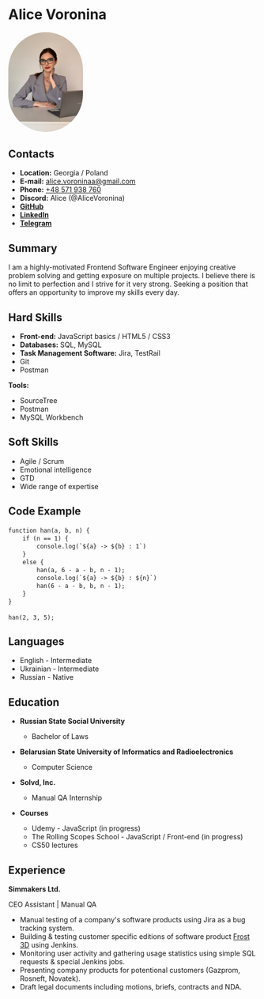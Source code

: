 # Alice Voronina
<img src="/images/CV.jpg" width="30%" style="border-radius: 100px" />

## Contacts
* **Location:** Georgia / Poland
* **E-mail:** [alice.voroninaa@gmail.com](mailto:alice.voroninaa@gmail.com)
* **Phone:** [+48 571 938 760](tel:+48571938760)
* **Discord:** Alice (@AliceVoronina)
* **[GitHub](https://github.com/AliceVoronina)**
* **[LinkedIn](https://www.linkedin.com/in/alice-voronina/)** 
* **[Telegram](https://t.me/makemecaps)**


## Summary
I am a highly-motivated Frontend Software Engineer enjoying creative problem solving and getting exposure on multiple projects.
I believe there is no limit to perfection and I strive for it very strong. Seeking a position that offers an opportunity to improve my skills every day. 


## Hard Skills
* **Front-end:** JavaScript basics / HTML5 / CSS3
* **Databases:** SQL, MySQL
* **Task Management Software:** Jira, TestRail
* Git
* Postman

**Tools:**
* SourceTree
* Postman
* MySQL Workbench

## Soft Skills
* Agile / Scrum
* Emotional intelligence
* GTD
* Wide range of expertise


## Code Example
```
function han(a, b, n) {
    if (n == 1) {
        console.log(`${a} -> ${b} : 1`)
    }
    else {
        han(a, 6 - a - b, n - 1);
        console.log(`${a} -> ${b} : ${n}`)
        han(6 - a - b, b, n - 1);
    }
}
    
han(2, 3, 5);
```

## Languages
* English - Intermediate
* Ukrainian - Intermediate
* Russian - Native


## Education
* **Russian State Social University**
  * Bachelor of Laws

* **Belarusian State University of Informatics and Radioelectronics**
  * Computer Science

* **Solvd, Inc.**
  * Manual QA Internship

* **Courses** 
  * Udemy - JavaScript (in progress)
  * The Rolling Scopes School - JavaScript / Front-end (in progress)
  * CS50 lectures


## Experience
**Simmakers Ltd.**

CEO Assistant | Manual QA 
* Manual testing of a company's software products using Jira as a bug tracking system.
* Building & testing customer specific editions of software product [Frost 3D](https://frost3d.ru/eng/) using Jenkins.
* Monitoring user activity and gathering usage statistics using simple SQL requests & special Jenkins jobs.
* Presenting company products for potentional customers (Gazprom, Rosneft, Novatek).
* Draft legal documents including motions, briefs, contracts and NDA.
